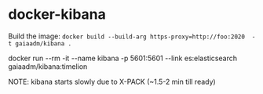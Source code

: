 # docker-kibana

Build the image: ```docker build --build-arg https-proxy=http://foo:2020  -t gaiaadm/kibana .```


docker run --rm -it --name kibana -p 5601:5601 --link es:elasticsearch gaiaadm/kibana:timelion

NOTE: kibana starts slowly due to X-PACK (~1.5-2 min till ready)
